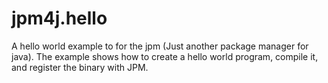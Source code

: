 jpm4j.hello
===========

A hello world example to for the jpm (Just another package manager for java). The example shows how to create a hello world program, compile it, and register the binary with JPM.